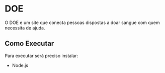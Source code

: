 
# DOE

O DOE e um site que conecta pessoas dispostas a doar sangue com quem necessita de ajuda.

## Como Executar

Para executar será preciso instalar:

- Node.js
